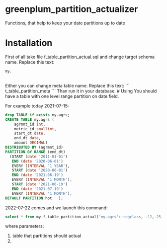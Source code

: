 # greenplum_partition_actualizer
Functions, that help to keep your date partitions up to date
# Installation
First of all take file f_table_partition_actual.sql and change target schema name. Replace this text:<br>
```
my.
```
<br>
Either you can change meta table name. Replace this text:
```
t_table_partition_meta
```
Than run it in your database.
# Using
You should have a table with one level range partition on date field.

For example today 2021-07-15:
``` sql
drop TABLE if exists my.agrs;
CREATE TABLE my.agrs (
	agrmnt_id int,
	metric_id smallint,
	start_dt date,
	end_dt date,
	amount DECIMAL) 
DISTRIBUTED BY (agrmnt_id)
PARTITION BY RANGE (end_dt)
  (START (date '2011-01-01')
   END (date '2020-06-01')
   EVERY (INTERVAL '1 YEAR'),
   START (date '2020-06-01')
   END (date '2021-06-19')
   EVERY (INTERVAL '1 MONTH'),
   START (date '2021-06-19')
   END (date '2021-07-19')
   EVERY (INTERVAL '1 MONTH'),
DEFAULT PARTITION hot   );
```

2022-07-22 comes and we launch this command:
``` sql
select * from my.f_table_partition_actual('my.agrs'::regclass, -12,-25,5);
```
where parameters:<br>
1. table that partitions should actual<br>
2. 

